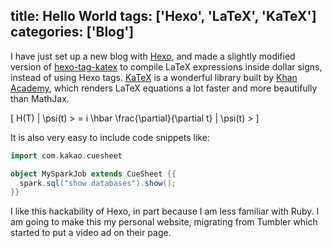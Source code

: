 title: Hello World
tags: ['Hexo', 'LaTeX', 'KaTeX']
categories: ['Blog']
---

I have just set up a new blog with [Hexo](https://hexo.io/), and made a slightly modified version of [hexo-tag-katex](https://github.com/jongwook/hexo-tag-katex) to compile LaTeX expressions inside dollar signs, instead of using Hexo tags. [KaTeX](https://khan.github.io/KaTeX/) is a wonderful library built by [Khan Academy](https://www.khanacademy.org/), which renders LaTeX equations a lot faster and more beautifully than MathJax.

\[
H(T) | \psi(t) > = i \hbar \frac{\partial}{\partial t} | \psi(t) >
\]

It is also very easy to include code snippets like:

```scala
import com.kakao.cuesheet

object MySparkJob extends CueSheet {{
  spark.sql("show databases").show();
}}
```

I like this hackability of Hexo, in part because I am less familiar with Ruby. I am going to make this my personal website, migrating from Tumbler which started to put a video ad on their page.
